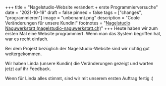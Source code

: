 +++
title = "Nagelstudio-Website verändert + erste Programmierversuche"
date = "2021-10-19"
draft = false
pinned = false
tags = ["changes", "programmieren"]
image = "unbenannt.png"
description = "Coole Veränderungen für unsere Kundin!"
footnotes = "[Nagelstudio Naguwerkstatt (nagelstudio-naguwerkstatt.ch)](https://www.nagelstudio-naguwerkstatt.ch/startseite)"
+++
Heute haben wir zum ersten Mal eine Website programmiert. Wenn man das System begriffen hat, war es recht einfach. 

Bei dem Projekt bezüglich der Nagelstudio-Website sind wir richtig gut weitergekommen. 

Wir haben Linda (unsere Kundin) die Veränderungen gezeigt und warten jetzt auf ihr Feedback. 

Wenn für Linda alles stimmt, sind wir mit unserem ersten Auftrag fertig :)